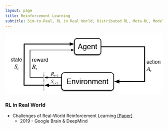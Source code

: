 ```yaml
---
layout: page
title: Reinforcement Learning
subtitle: Sim-to-Real, RL in Real World, Distributed RL, Meta-RL, Model-based RL, Hierarchical RL
---
```


<p style="text-align:center">
<img src="/topics/img/rl_framework.jpg" />
</p>

### RL in Real World

- Challenges of Real-World Reinforcement Learning [[Paper]](https://arxiv.org/pdf/1904.12901.pdf)
	- 2019 - Google Brain & DeepMind

